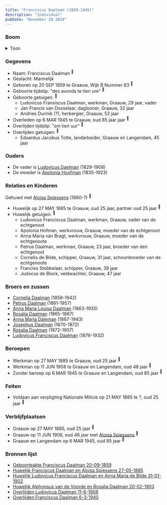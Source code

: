 ```yaml
---
title: "Franciscus Daalman (1859-1945)"
description: "Individual"
pubDate: "November 20 2024"
---
```


### Boom
<details><summary>Toon</summary>

![test](https://www.plantuml.com/plantuml/svg/ZPDDRzim38Rl-XL4UzXsAE2FkR6386sIsck7DItMRi1EWMohYH1PCaHvGL3alu-ftIJ3YZKtWIAfX-zBNQBZrZMLOhYKkkQMLv3pOZctfj7bn2XZmLckaQw4TcmXIm65j8KIxLbKjLj39QfSM6n3w8GLngrhmGww5eeZmZC3WB6nfR2F2raijK0S32ekzN088TimzW7kNvv2rbQSV6jAyriM3S8L5whY-WGumetdUK42S9g6MPIDgV7panIgtC2Wd_DyFSkDSqhqXn30tUGH_9Yohnk5xY0HburICwxBMM4DOcu8Xofy7xx-c8AVU35yiPmtAmBhQ4OrQQ8bXsjZdlw2YGac6wTX6lu79e7ftK-22IDge9tG4b6yJvIqCoH1-0_GeByIPIdrdD927wxI2RMFUYzS6N7v7fmgEL-ujL3Ah8Xjmphnpiww3DODi0zqbHIWgo3eiTVdCbg6Gc9h1p-qWx9WP-KHjdZmaDvlMPFNcTwLuHnkHzz9Xi_HNeQTCSf8vF1GIrefeN67HL8VOSpDTBiZvnvy_7GqpWLSlEq3AN4x-aNzucZdGoz-quUjQftilPXrlFi0knIwfE_v1m00)
</details>

### Gegevens
- Naam: Franciscus Daalman <sup><a href="../s00381/" style="text-decoration:none" title="Geboorteakte Franciscus Daalman 20-09-1859">:link:</a></sup>
- Geslacht: Mannelijk
- Geboren op 20 SEP 1859 te Graauw, Wijk B Nummer 83 <sup><a href="../s00381/" style="text-decoration:none" title="Geboorteakte Franciscus Daalman 20-09-1859">:link:</a></sup>
- Geboorte tijdstip: "des avonds te tien ure" <sup><a href="../s00381/" style="text-decoration:none" title="Geboorteakte Franciscus Daalman 20-09-1859">:link:</a></sup>
- Geboorte getuigen: <sup><a href="../s00381/" style="text-decoration:none" title="Geboorteakte Franciscus Daalman 20-09-1859">:link:</a></sup>
  - Ludovicus Fransiscus Daalman, werkman, Graauw, 29 jaar, vader
  - Jan Francis van Dosselaar, daglooner, Graauw, 32 jaar
  - Andries Durinik (?), herbergier, Graauw, 52 jaar
- Overleden op 6 MAR 1945 te Graauw, oud 85 jaar jaar <sup><a href="../s00405/" style="text-decoration:none" title="Overlijden Franciscus Daalman 6-3-1945">:link:</a></sup>
- Overlijden tijdstip: "om tien uur" <sup><a href="../s00405/" style="text-decoration:none" title="Overlijden Franciscus Daalman 6-3-1945">:link:</a></sup>
- Overlijden getuigen: <sup><a href="../s00405/" style="text-decoration:none" title="Overlijden Franciscus Daalman 6-3-1945">:link:</a></sup>
  - Eduardus Jacobus Totte, landarbeider, Graauw en Langendam, 45 jaar

### Ouders
- De vader is [Ludovicus Daelman](../i00029/) (1829-1908)
- De moeder is [Apolonia Hoofman](../i00028/) (1835-1923)

### Relaties en Kinderen

Gehuwd met [Aloisa Spiessens](../i00235/) (1860-?) <sup><a href="../s00393/" style="text-decoration:none" title="Huwelijk Franciscus Daalman en Aloisa Spiessens 27-05-1885">:link:</a></sup>
- Huwelijk op 27 MAY 1885 te Graauw, oud 25 jaar, partner oud 25 jaar <sup><a href="../s00393/" style="text-decoration:none" title="Huwelijk Franciscus Daalman en Aloisa Spiessens 27-05-1885">:link:</a></sup>
- Huwelijk getuigen:  <sup><a href="../s00393/" style="text-decoration:none" title="Huwelijk Franciscus Daalman en Aloisa Spiessens 27-05-1885">:link:</a></sup>
  - Ludovicus Franciscus Daalman, werkman, Graauw, vader van de echtgenoot
  - Apolonia Hofman, werkvrouw, Graauw, moeder van de echtgenoot
  - Anna Maria van Bragt, werkvrouw, Graauw, moeder van de echtgenoote
  - Petrus Daalman, werkman, Graauw, 23 jaar, broeder van den echtgenoot
  - Cornelis de Bilde, schipper, Graauw, 31 jaar, schoonbroeder van de echtgenoote
  - Francies Stobbelaar, schipper, Graauw, 39 jaar
  - Judocus de Block, veldwachter, Graauw, 47 jaar

### Broers en zussen
- [Cornelia Daalman](../i00226/) (1858-1942)
- [Petrus Daalman](../i00228/) (1861-1957)
- [Anna Maria Louisa Daalman](../i00229/) (1863-1935)
- [Rosalia Daalman](../i00230/) (1865-1867)
- [Anna Maria Daleman](../i00231/) (1867-1943)
- [Josephus Daalman](../i00232/) (1870-1872)
- [Rosalia Daalman](../i00233/) (1872-1907)
- [Ludovicus Franciscus Daalman](../i00234/) (1876-1932)

### Beroepen
- Werkman op 27 MAY 1885 te Graauw, oud 25 jaar <sup><a href="../s00393/" style="text-decoration:none" title="Huwelijk Franciscus Daalman en Aloisa Spiessens 27-05-1885">:link:</a></sup>
- Werkman op 11 JUN 1908 te Graauw en Langendam, oud 48 jaar <sup><a href="../s00402/" style="text-decoration:none" title="Overlijden Ludovicus Daalman 11-6-1908">:link:</a></sup>
- Zonder beroep op 6 MAR 1945 te Graauw en Langendam, oud 85 jaar <sup><a href="../s00405/" style="text-decoration:none" title="Overlijden Franciscus Daalman 6-3-1945">:link:</a></sup>

### Feiten
- Voldaan aan verpligting Nationale Milicie op 21 MAY 1885 te ?, oud 25 jaar <sup><a href="../s00393/" style="text-decoration:none" title="Huwelijk Franciscus Daalman en Aloisa Spiessens 27-05-1885">:link:</a></sup>

### Verblijfplaatsen
- Graauw  op 27 MAY 1885, oud 25 jaar  <sup><a href="../s00393/" style="text-decoration:none" title="Huwelijk Franciscus Daalman en Aloisa Spiessens 27-05-1885">:link:</a></sup>
- Graauw  op 11 JUN 1908, oud 48 jaar met [Aloisa Spiessens](../i00235/) <sup><a href="../s00402/" style="text-decoration:none" title="Overlijden Ludovicus Daalman 11-6-1908">:link:</a></sup>
- Graauw en Langendam  op 6 MAR 1945, oud 85 jaar  <sup><a href="../s00405/" style="text-decoration:none" title="Overlijden Franciscus Daalman 6-3-1945">:link:</a></sup>

### Bronnen lijst
- [Geboorteakte Franciscus Daalman 20-09-1859](../s00381/)
- [Huwelijk Franciscus Daalman en Aloisa Spiessens 27-05-1885](../s00393/)
- [Huwelijk Ludovicus Franciscus Daalman en Anna Maria de Bilde 31-01-1902](../s00399/)
- [Huwelijk Alphonsus van de Voorde en Rosalia Daalman 20-02-1903](../s00400/)
- [Overlijden Ludovicus Daalman 11-6-1908](../s00402/)
- [Overlijden Franciscus Daalman 6-3-1945](../s00405/)